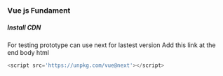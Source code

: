 ### Vue js Fundament

##### Install CDN

For testing prototype can use next for lastest version
Add this link at the end body html

```javascript
<script src='https://unpkg.com/vue@next'></script>
```
